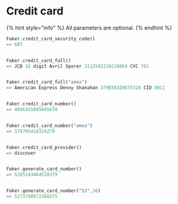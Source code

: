 # Credit card

{% hint style="info" %}
All parameters are optional.
{% endhint %}

```rust
Faker.credit_card_security_code()
=> 607


Faker.credit_card_full()
=> JCB 16 digit Avril Sporer 3112592210219064 CVC 761


Faker.credit_card_full("amex")
=> American Express Denny Shanahan 379850328675328 CID 0011


Faker.credit_card_number()
=> 4846355085045639


Faker.credit_card_number("amex")
=> 379705418324270


Faker.credit_card_provider()
=> discover


Faker.generate_card_number()
=> 5205143464510379


Faker.generate_card_number("52",16)
=> 5273798972368375

```

